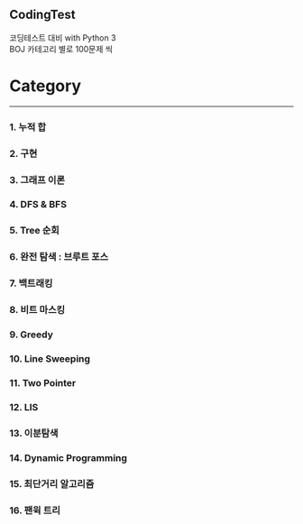 ## CodingTest
코딩테스트 대비 with Python 3 <br/>
BOJ 카테고리 별로 100문제 씩

# Category
------------------------------------------------------------
### 1. 누적 합 <br/>
### 2. 구현 <br/>
### 3. 그래프 이론 <br/>
### 4. DFS & BFS <br/>
### 5. Tree 순회 <br/>
### 6. 완전 탐색 : 브루트 포스 <br/>
### 7. 백트래킹 <br/>
### 8. 비트 마스킹 <br/>
### 9. Greedy <br/>
### 10. Line Sweeping <br/>
### 11. Two Pointer <br/>
### 12. LIS <br/>
### 13. 이분탐색 <br/>
### 14. Dynamic Programming <br/>
### 15. 최단거리 알고리즘 <br/>
### 16. 팬윅 트리 <br/>
